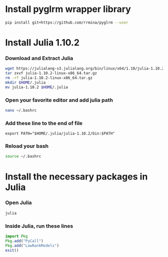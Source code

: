 # Install pyglrm wrapper library

```bash
pip install git+https://github.com/rrmina/pyglrm --user
```

# Install Julia 1.10.2

### Download and Extract Julia
```bash
wget https://julialang-s3.julialang.org/bin/linux/x64/1.10/julia-1.10.2-linux-x86_64.tar.gz
tar zxvf julia-1.10.2-linux-x86_64.tar.gz
rm -rf julia-1.10.2-linux-x86_64.tar.gz
mkdir $HOME/.julia
mv julia-1.10.2 $HOME/.julia
```

### Open your favorite editor and add julia path

```bash
nano ~/.bashrc
```

### Add these line to the end of file

```text
export PATH="$HOME/.julia/julia-1.10.2/bin:$PATH"
```

### Reload your bash

```bash
source ~/.bashrc
```

# Install the necessary packages in Julia

### Open Julia
```bash
julia
```

### Inside Julia, run these lines
```julia
import Pkg
Pkg.add("PyCall")
Pkg.add("LowRankModels")
exit()
```
